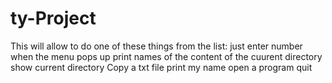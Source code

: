 # ty-Project
This will allow to do one of these things from the list:
just enter number when the menu pops up
print names of the content of the cuurent directory
show current directory
Copy a txt file
print my name 
open a program 
quit
